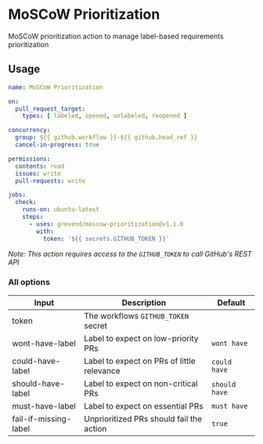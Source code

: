 # MoSCoW Prioritization

MoSCoW prioritization action to manage label-based requirements prioritization

## Usage

```yml
name: MoSCoW Prioritization

on:
  pull_request_target:
    types: [ labeled, opened, unlabeled, reopened ]

concurrency:
  group: ${{ github.workflow }}-${{ github.head_ref }}
  cancel-in-progress: true

permissions:
  contents: read
  issues: write
  pull-requests: write

jobs:
  check:
    runs-on: ubuntu-latest
    steps:
      - uses: grevend/moscow-prioritization@v1.1.0
        with:
          token: '${{ secrets.GITHUB_TOKEN }}'
```

_Note: This action requires access to the `GITHUB_TOKEN` to call GitHub's REST API_

### All options

Input | Description | Default
--- | --- | ---
token | The workflows `GITHUB_TOKEN` secret |
wont-have-label | Label to expect on low-priority PRs | `wont have`
could-have-label | Label to expect on PRs of little relevance | `could have`
should-have-label | Label to expect on non-critical PRs | `should have`
must-have-label | Label to expect on essential PRs | `must have`
fail-if-missing-label | Unprioritized PRs should fail the action | `true`